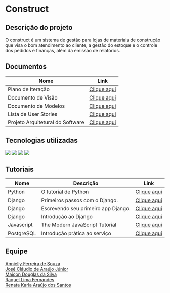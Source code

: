# Construct

## Descrição do projeto  
 
O construct é um sistema de gestão para lojas de materiais de construção que visa o bom atendimento ao cliente, a gestão do estoque e o controle dos pedidos e finanças, além da emissão de relatórios.

## Documentos

| Nome                                  | Link                                                 |
| ------------------------------------- | ---------------------------------------------------- |
| Plano de Iteração                     | [Clique aqui](docs/doc-plano-Iteracao.md)            |
| Documento de Visão                    | [Clique aqui](docs/doc-visao.md)                     |
| Documento de Modelos                  | [Clique aqui](docs/doc-modelos.md)                   |
| Lista de User Stories                 | [Clique aqui](docs/doc-user-stories.md)              |
| Projeto Arquitetural do Software      | [Clique aqui](docs/doc-arquitetural.md)              |

## Tecnologias utilizadas
<p>
  <img src="https://img.shields.io/badge/Python-14354C?style=for-the-badge&logo=python&logoColor=white"/>
  <img src="https://img.shields.io/badge/Django-092E20?style=for-the-badge&logo=django&logoColor=green"/>
  <img src="https://img.shields.io/badge/Visual_Studio-5C2D91?style=for-the-badge&logo=visual%20studio&logoColor=white"/>
  <img src="https://img.shields.io/badge/PostgreSQL-316192?style=for-the-badge&logo=postgresql&logoColor=white"/>
</p>


## Tutoriais

| Nome       | Descrição                           | Link                                                                                            |
| ---------- | ----------------------------------- | ----------------------------------------------------------------------------------------------- |
| Python     | O tutorial de Python                | [Clique aqui](https://docs.python.org/pt-br/3/tutorial/index.html) 
| Django     | Primeiros passos com o Django.      | [Clique aqui](https://django-portuguese.readthedocs.io/en/1.0/intro/index.html)               |
| Django     | Escrevendo seu primeiro app Django. | [Clique aqui](https://docs.djangoproject.com/pt-br/3.2/intro/tutorial01/)                     |
| Django     | Introdução ao Django                | [Clique aqui](https://developer.mozilla.org/pt-BR/docs/Learn/Server-side/Django/Introduction) |
| Javascript | The Modern JavaScript Tutorial      | [Clique aqui](https://javascript.info/)      |
| PostgreSQL | Introdução prática ao serviço       | [Clique aqui](https://blog.geekhunter.com.br/tutorial-postgresql-introducao-pratica-ao-servico/)      |

## Equipe
[Annielly Ferreira de Souza](https://github.com/Anniellyfs)  
[José Cláudio de Araújo Júnior](https://github.com/ZeClaudio-Jr)  
[Maicon Douglas da Silva](https://github.com/mdouglas630)  
[Raquel Lima Fernandes](https://github.com/fernandesraquel)  
[Renata Karla Araújo dos Santos](https://github.com/renatak12)